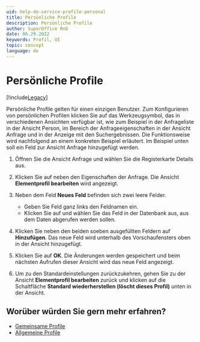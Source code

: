 ```yaml
---
uid: help-de-service-profile-personal
title: Persönliche Profile
description: Persönliche Profile
author: SuperOffice RnD
date: 06.29.2022
keywords: Profil, UI
topic: concept
language: de
---
```


# Persönliche Profile

[!include[Legacy](../includes/legacy-profiles.md)]

Persönliche Profile gelten für einen einzigen Benutzer. Zum Konfigurieren von persönlichen Profilen klicken Sie auf das Werkzeugsymbol, das in verschiedenen Ansichten verfügbar ist, wie zum Beispiel in der Anfrageliste in der Ansicht Person, im Bereich der Anfrageeigenschaften in der Ansicht Anfrage und in der Anzeige mit den Suchergebnissen. Die Funktionsweise wird nachfolgend an einem konkreten Beispiel erläutert. Im Beispiel unten soll ein Feld zur Ansicht Anfrage hinzugefügt werden.

1. Öffnen Sie die Ansicht Anfrage und wählen Sie die Registerkarte Details aus.

2. Klicken Sie auf <i class="ph ph-wrench" aria-label="Wrench"></i> neben den Eigenschaften der Anfrage. Die Ansicht **Elementprofil bearbeiten** wird angezeigt.

3. Neben dem Feld **Neues Feld** befinden sich zwei leere Felder.
    * Geben Sie Feld ganz links den Feldnamen ein.
    * Klicken Sie auf <i class="ph ph-caret-down" aria-label="Chevron"></i> und wählen Sie das Feld in der Datenbank aus, aus dem Daten abgerufen werden sollen.

4. Klicken Sie neben den beiden soeben ausgefüllten Feldern auf **Hinzufügen**. Das neue Feld wird unterhalb des Vorschaufensters oben in der Ansicht hinzugefügt.

5. Klicken Sie auf **OK**. Die Änderungen werden gespeichert und beim nächsten Aufrufen dieser Ansicht wird das neue Feld angezeigt.

6. Um zu den Standardeinstellungen zurückzukehren, gehen Sie zu der Ansicht **Elementprofil bearbeiten** zurück und klicken auf die Schaltfläche **Standard wiederherstellen (löscht dieses Profil)** unten in der Ansicht.

## Worüber würden Sie gern mehr erfahren?

* [Gemeinsame Profile][3]
* [Allgemeine Profile][4]

<!-- Referenced links -->
[3]: common.md
[4]: global.md
